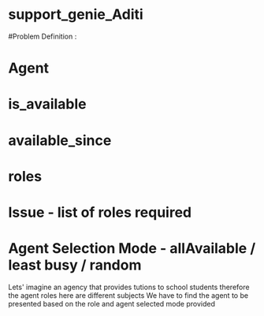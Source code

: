 # support_genie_Aditi
#Problem Definition :
# Agent 
# is_available 
# available_since 
# roles 

# Issue - list of roles required

# Agent Selection Mode - allAvailable / least busy / random


Lets' imagine an agency that provides tutions to school students therefore the agent roles here are different subjects                     We have to find the agent to be presented based on the role and agent selected mode provided        

